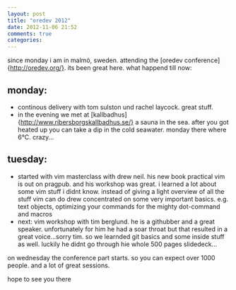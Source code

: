 ```yaml
---
layout: post
title: "oredev 2012"
date: 2012-11-06 21:52
comments: true
categories: 
---
```


since monday i am in malmö, sweden. attending the [oredev conference]{http://oredev.org/}. its been great here. what happend till now:

## monday: 
- continous delivery with tom sulston und rachel laycock. great stuff. 
- in the evening we met at [kallbadhus]{http://www.ribersborgskallbadhus.se/} a sauna in the sea. after you got heated up you can take a dip in the cold seawater. monday there where 6°C. crazy...

## tuesday:
- started with vim masterclass with drew neil. his new book practical vim is out on pragpub. and his workshop was great. i learned a lot about some vim stuff i didnt know. instead of giving a light overview of all the stuff vim can do drew concentrated on some very important basics. e.g. text objects, optimizing your commands for the mighty dot-command and macros
- next: vim workshop with tim berglund. he is a githubber and a great speaker. unfortunately for him he had a soar throat but that resulted in a great voice...sorry tim. so we learnded git basics and some inside stuff as well. luckily he didnt go through hie whole 500 pages slidedeck...

on wednesday the conference part starts. so you can expect over 1000 people. and a lot of great sessions. 

hope to see you there
